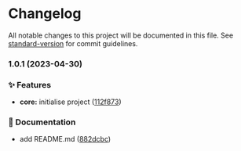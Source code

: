 # Changelog

All notable changes to this project will be documented in this file. See [standard-version](https://github.com/conventional-changelog/standard-version) for commit guidelines.

### 1.0.1 (2023-04-30)


### ✨ Features

* **core:** initialise project ([112f873](https://git.shpv.work/website/front/-/commit/112f8732e4715074817ea270d24173d1f17df463))


### 📝 Documentation

* add README.md ([882dcbc](https://git.shpv.work/website/front/-/commit/882dcbcdb8190f7748fae4e35da4c6f5d6a82859))
